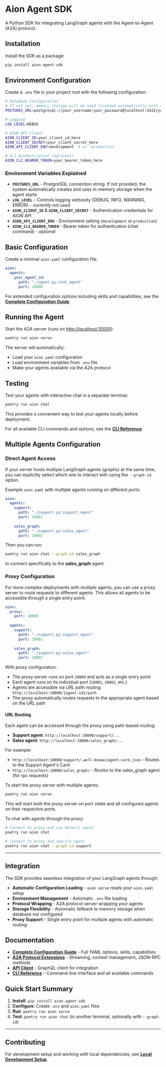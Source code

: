 # Aion Agent SDK

A Python SDK for integrating LangGraph agents with the Agent-to-Agent (A2A) protocol.

## Installation

Install the SDK as a package:

```bash
pip install aion-agent-sdk
```

## Environment Configuration

Create a `.env` file in your project root with the following configuration:

```bash
# Database Configuration
# If not set, memory storage will be used (created automatically with agent startup)
POSTGRES_URL=postgresql://your_username:your_password@localhost:5432/your_database_name

# Logging
LOG_LEVEL=DEBUG

# AION API Client
AION_CLIENT_ID=your_client_id_here
AION_CLIENT_SECRET=your_client_secret_here
AION_API_CLIENT_ENV=development  # or 'production'

# CLI Authentication (optional)
AION_CLI_BEARER_TOKEN=your_bearer_token_here
```

### Environment Variables Explained

* **`POSTGRES_URL`** - PostgreSQL connection string. If not provided, the system automatically creates and uses in-memory storage when the agent starts
* **`LOG_LEVEL`** - Controls logging verbosity (DEBUG, INFO, WARNING, ERROR) - *currently not used*
* **`AION_CLIENT_ID`** & **`AION_CLIENT_SECRET`** - Authentication credentials for AION API
* **`AION_API_CLIENT_ENV`** - Environment setting (`development` or `production`)
* **`AION_CLI_BEARER_TOKEN`** - Bearer token for authentication (chat command) - *optional*

## Basic Configuration

Create a minimal `aion.yaml` configuration file:

```yaml
aion:
  agents:
    your_agent_id: 
      path: "./agent.py:chat_agent"
      port: 10000
```

For extended configuration options including skills and capabilities, see the **[Complete Configuration Guide](docs/aion-yaml-config.md)**.

## Running the Agent

Start the A2A server (runs on [http://localhost:10000](http://localhost:10000)):

```bash
poetry run aion serve
```

The server will automatically:

* Load your `aion.yaml` configuration
* Load environment variables from `.env` file
* Make your agents available via the A2A protocol

## Testing

Test your agents with interactive chat in a separate terminal:

```bash
poetry run aion chat
```

This provides a convenient way to test your agents locally before deployment.

For all available CLI commands and options, see the **[CLI Reference](libs/aion-cli/README.md)**.

## Multiple Agents Configuration

### Direct Agent Access

If your server hosts multiple LangGraph agents (graphs) at the same time, you can explicitly select which one to interact with using the `--graph-id` option.

Example `aion.yaml` with multiple agents running on different ports:

```yaml
aion:
  agents:
    support: 
      path: "./support.py:support_agent"
      port: 10001
      
    sales_graph:
      path: "./support.py:sales_agent"
      port: 10002
```

Then you can run:

```bash
poetry run aion chat --graph-id sales_graph
```

to connect specifically to the **sales_graph** agent.

### Proxy Configuration

For more complex deployments with multiple agents, you can use a proxy server to route requests to different agents. This allows all agents to be accessible through a single entry point:

```yaml
aion:
  proxy:
    port: 10000
    
  agents:
    support: 
      path: "./support.py:support_agent"
      port: 10001
      
    sales_graph:
      path: "./support.py:sales_agent"
      port: 10002
```

With proxy configuration:
- The proxy server runs on port `10000` and acts as a single entry point
- Each agent runs on its individual port (`10001`, `10002`, etc.)
- Agents are accessible via URL path routing: `http://localhost:10000/{agent-id}/path`
- The proxy automatically routes requests to the appropriate agent based on the URL path

#### URL Routing

Each agent can be accessed through the proxy using path-based routing:

- **Support agent**: `http://localhost:10000/support/...`
- **Sales agent**: `http://localhost:10000/sales_graph/...`

For example:
- `http://localhost:10000/support/.well-known/agent-card.json` - Routes to the Support Agent's Card
- `http://localhost:10000/sales_graph/` - Routes to the sales_graph agent (for rpc requests)

To start the proxy server with multiple agents:

```bash
poetry run aion serve
```

This will start both the proxy server on port `10000` and all configured agents on their respective ports.

To chat with agents through the proxy:

```bash
# Connect to proxy and use default agent
poetry run aion chat

# Connect to proxy and specify agent
poetry run aion chat --graph-id support
```

---

## Integration

The SDK provides seamless integration of your LangGraph agents through:

* **Automatic Configuration Loading** - `aion serve` reads your `aion.yaml` setup
* **Environment Management** - Automatic `.env` file loading
* **Protocol Wrapping** - A2A protocol server wrapping your agents
* **Storage Flexibility** - Automatic fallback to memory storage when database not configured
* **Proxy Support** - Single entry point for multiple agents with automatic routing

## Documentation

* **[Complete Configuration Guide](docs/aion-yaml-config.md)** - Full YAML options, skills, capabilities
* **[A2A Protocol Extensions](docs/a2a_extensions/main.md)** - Streaming, context management, JSON-RPC methods
* **[API Client](libs/aion-api-client/README.md)** - GraphQL client for integration
* **[CLI Reference](libs/aion-cli/README.md)** - Command-line interface and all available commands

## Quick Start Summary

1. **Install**: `pip install aion-agent-sdk`
2. **Configure**: Create `.env` and `aion.yaml` files
3. **Run**: `poetry run aion serve`
4. **Test**: `poetry run aion chat` (in another terminal, optionally with `--graph-id`)

---

## Contributing

For development setup and working with local dependencies, see **[Local Development Setup](docs/local-setup.md)**.